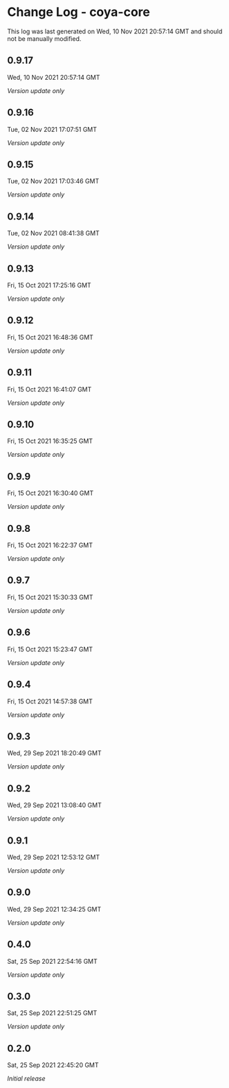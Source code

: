 # Change Log - coya-core

This log was last generated on Wed, 10 Nov 2021 20:57:14 GMT and should not be manually modified.

## 0.9.17
Wed, 10 Nov 2021 20:57:14 GMT

_Version update only_

## 0.9.16
Tue, 02 Nov 2021 17:07:51 GMT

_Version update only_

## 0.9.15
Tue, 02 Nov 2021 17:03:46 GMT

_Version update only_

## 0.9.14
Tue, 02 Nov 2021 08:41:38 GMT

_Version update only_

## 0.9.13
Fri, 15 Oct 2021 17:25:16 GMT

_Version update only_

## 0.9.12
Fri, 15 Oct 2021 16:48:36 GMT

_Version update only_

## 0.9.11
Fri, 15 Oct 2021 16:41:07 GMT

_Version update only_

## 0.9.10
Fri, 15 Oct 2021 16:35:25 GMT

_Version update only_

## 0.9.9
Fri, 15 Oct 2021 16:30:40 GMT

_Version update only_

## 0.9.8
Fri, 15 Oct 2021 16:22:37 GMT

_Version update only_

## 0.9.7
Fri, 15 Oct 2021 15:30:33 GMT

_Version update only_

## 0.9.6
Fri, 15 Oct 2021 15:23:47 GMT

_Version update only_

## 0.9.4
Fri, 15 Oct 2021 14:57:38 GMT

_Version update only_

## 0.9.3
Wed, 29 Sep 2021 18:20:49 GMT

_Version update only_

## 0.9.2
Wed, 29 Sep 2021 13:08:40 GMT

_Version update only_

## 0.9.1
Wed, 29 Sep 2021 12:53:12 GMT

_Version update only_

## 0.9.0
Wed, 29 Sep 2021 12:34:25 GMT

_Version update only_

## 0.4.0
Sat, 25 Sep 2021 22:54:16 GMT

_Version update only_

## 0.3.0
Sat, 25 Sep 2021 22:51:25 GMT

_Version update only_

## 0.2.0
Sat, 25 Sep 2021 22:45:20 GMT

_Initial release_

